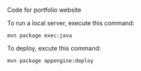 Code for portfolio website

To run a local server,
execute this command:

```
mvn package exec:java
```

To deploy, excute this command:

```
mvn package appengine:deploy
```
